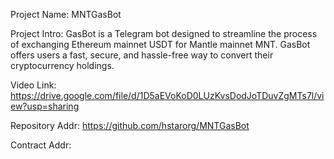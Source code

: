 Project Name: MNTGasBot

Project Intro: GasBot is a Telegram bot designed to streamline the process of exchanging Ethereum mainnet USDT for Mantle mainnet MNT. GasBot offers users a fast, secure, and hassle-free way to convert their cryptocurrency holdings. 

Video Link: https://drive.google.com/file/d/1D5aEVoKoD0LUzKvsDodJoTDuvZgMTs7l/view?usp=sharing

Repository Addr: https://github.com/hstarorg/MNTGasBot

Contract Addr:
